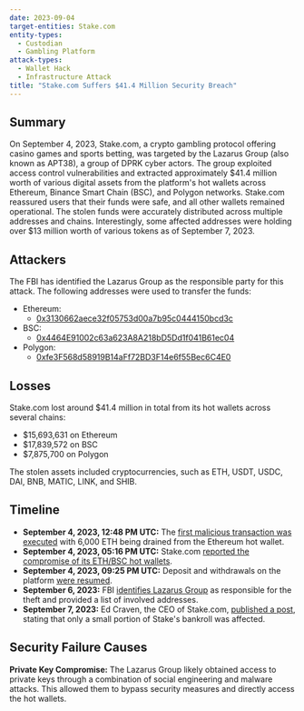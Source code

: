```yaml
---
date: 2023-09-04
target-entities: Stake.com
entity-types:
  - Custodian
  - Gambling Platform
attack-types:
  - Wallet Hack
  - Infrastructure Attack
title: "Stake.com Suffers $41.4 Million Security Breach"
---
```


## Summary

On September 4, 2023, Stake.com, a crypto gambling protocol offering casino games and sports betting, was targeted by the Lazarus Group (also known as APT38), a group of DPRK cyber actors. The group exploited access control vulnerabilities and extracted approximately $41.4 million worth of various digital assets from the platform's hot wallets across Ethereum, Binance Smart Chain (BSC), and Polygon networks. Stake.com reassured users that their funds were safe, and all other wallets remained operational. The stolen funds were accurately distributed across multiple addresses and chains. Interestingly, some affected addresses were holding over $13 million worth of various tokens as of September 7, 2023.

## Attackers

The FBI has identified the Lazarus Group as the responsible party for this attack. The following addresses were used to transfer the funds:

- Ethereum:
    - [0x3130662aece32f05753d00a7b95c0444150bcd3c](https://etherscan.io/address/0x3130662aece32f05753d00a7b95c0444150bcd3c)
- BSC:
    - [0x4464E91002c63a623A8A218bD5Dd1f041B61ec04](https://bscscan.com/address/0x4464E91002c63a623A8A218bD5Dd1f041B61ec04)
- Polygon:
    - [0xfe3F568d58919B14aFf72BD3F14e6f55Bec6C4E0](https://polygonscan.com/address/0xfe3F568d58919B14aFf72BD3F14e6f55Bec6C4E0)

## Losses

Stake.com lost around $41.4 million in total from its hot wallets across several chains:

- $15,693,631 on Ethereum
- $17,839,572 on BSC
- $7,875,700 on Polygon

The stolen assets included cryptocurrencies, such as ETH, USDT, USDC, DAI, BNB, MATIC, LINK, and SHIB.

## Timeline

- **September 4, 2023, 12:48 PM UTC:** The [first malicious transaction was executed](https://etherscan.io/tx/0x98610e0a20b5ebb08c40e78b4d2271ae1fbd4fc3b8783b1bb7a5687918fad54e) with 6,000 ETH being drained from the Ethereum hot wallet.
- **September 4, 2023, 05:16 PM UTC:** Stake.com [reported the compromise of its ETH/BSC hot wallets](https://twitter.com/Stake/status/1698746766076588057).
- **September 4, 2023, 09:25 PM UTC:** Deposit and withdrawals on the platform [were resumed](https://twitter.com/Stake/status/1698809658742637022).
- **September 6, 2023:** FBI [identifies Lazarus Group](https://www.fbi.gov/news/press-releases/fbi-identifies-lazarus-group-cyber-actors-as-responsible-for-theft-of-41-million-from-stakecom) as responsible for the theft and provided a list of involved addresses.
- **September 7, 2023:** Ed Craven, the CEO of Stake.com, [published a post](https://medium.com/@edcraven22/always-moving-forward-reflections-on-the-recent-stake-com-exploit-431105710a2e), stating that only a small portion of Stake's bankroll was affected.

## Security Failure Causes

**Private Key Compromise:** The Lazarus Group likely obtained access to private keys through a combination of social engineering and malware attacks. This allowed them to bypass security measures and directly access the hot wallets.
